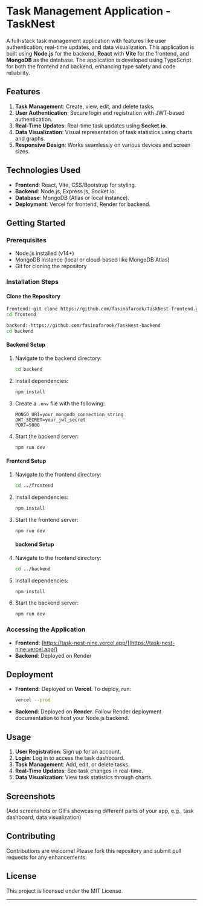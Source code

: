 # Task Management Application - TaskNest

A full-stack task management application with features like user authentication, real-time updates, and data visualization. This application is built using **Node.js** for the backend, **React** with **Vite** for the frontend, and **MongoDB** as the database. The application is developed using TypeScript for both the frontend and backend, enhancing type safety and code reliability.

## Features
1. **Task Management**: Create, view, edit, and delete tasks.
2. **User Authentication**: Secure login and registration with JWT-based authentication.
3. **Real-Time Updates**: Real-time task updates using **Socket.io**.
4. **Data Visualization**: Visual representation of task statistics using charts and graphs.
5. **Responsive Design**: Works seamlessly on various devices and screen sizes.

## Technologies Used
- **Frontend**: React, Vite, CSS/Bootstrap for styling.
- **Backend**: Node.js, Express.js, Socket.io.
- **Database**: MongoDB (Atlas or local instance).
- **Deployment**: Vercel for frontend, Render for backend.

## Getting Started

### Prerequisites
- Node.js installed (v14+)
- MongoDB instance (local or cloud-based like MongoDB Atlas)
- Git for cloning the repository

### Installation Steps

#### Clone the Repository
```bash
frontend:-git clone https://github.com/fasinafarook/TaskNest-frontend.git
cd frontend

backend:-https://github.com/fasinafarook/TaskNest-backend
cd backend
```

#### Backend Setup
1. Navigate to the backend directory:
   ```bash
   cd backend
   ```
2. Install dependencies:
   ```bash
   npm install
   ```
3. Create a `.env` file with the following:
   ```env
   MONGO_URI=your_mongodb_connection_string
   JWT_SECRET=your_jwt_secret
   PORT=5000
   ```
4. Start the backend server:
   ```bash
   npm run dev
   ```

#### Frontend Setup
1. Navigate to the frontend directory:
   ```bash
   cd ../frontend
   ```
2. Install dependencies:
   ```bash
   npm install
   ```
3. Start the frontend server:
   ```bash
   npm run dev
   ```

   #### backend Setup
1. Navigate to the frontend directory:
   ```bash
   cd ../backend
   ```
2. Install dependencies:
   ```bash
   npm install
   ```
3. Start the backend server:
   ```bash
   npm run dev
   ```

### Accessing the Application
- **Frontend**: [https://task-nest-nine.vercel.app/](https://task-nest-nine.vercel.app/)
- **Backend**: Deployed on Render

## Deployment
- **Frontend**: Deployed on **Vercel**. To deploy, run:
  ```bash
  vercel --prod
  ```
- **Backend**: Deployed on **Render**. Follow Render deployment documentation to host your Node.js backend.

## Usage
1. **User Registration**: Sign up for an account.
2. **Login**: Log in to access the task dashboard.
3. **Task Management**: Add, edit, or delete tasks.
4. **Real-Time Updates**: See task changes in real-time.
5. **Data Visualization**: View task statistics through charts.

## Screenshots
(Add screenshots or GIFs showcasing different parts of your app, e.g., task dashboard, data visualization)

## Contributing
Contributions are welcome! Please fork this repository and submit pull requests for any enhancements.

## License
This project is licensed under the MIT License.

---
